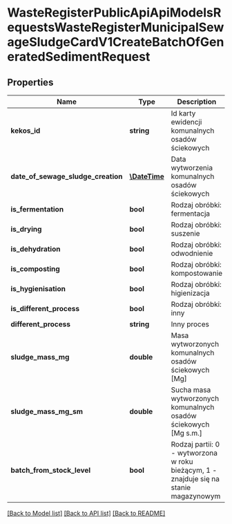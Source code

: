 # WasteRegisterPublicApiApiModelsRequestsWasteRegisterMunicipalSewageSludgeCardV1CreateBatchOfGeneratedSedimentRequest

## Properties
Name | Type | Description | Notes
------------ | ------------- | ------------- | -------------
**kekos_id** | **string** | Id karty ewidencji komunalnych osadów ściekowych | [optional] 
**date_of_sewage_sludge_creation** | [**\DateTime**](\DateTime.md) | Data wytworzenia komunalnych osadów ściekowych | [optional] 
**is_fermentation** | **bool** | Rodzaj obróbki: fermentacja | [optional] 
**is_drying** | **bool** | Rodzaj obróbki: suszenie | [optional] 
**is_dehydration** | **bool** | Rodzaj obróbki: odwodnienie | [optional] 
**is_composting** | **bool** | Rodzaj obróbki: kompostowanie | [optional] 
**is_hygienisation** | **bool** | Rodzaj obróbki: higienizacja | [optional] 
**is_different_process** | **bool** | Rodzaj obróbki: inny | [optional] 
**different_process** | **string** | Inny proces | [optional] 
**sludge_mass_mg** | **double** | Masa wytworzonych komunalnych osadów ściekowych [Mg] | [optional] 
**sludge_mass_mg_sm** | **double** | Sucha masa wytworzonych komunalnych osadów ściekowych [Mg s.m.] | [optional] 
**batch_from_stock_level** | **bool** | Rodzaj partii: 0 - wytworzona w roku bieżącym, 1 - znajduje się na stanie magazynowym | [optional] 

[[Back to Model list]](../README.md#documentation-for-models) [[Back to API list]](../README.md#documentation-for-api-endpoints) [[Back to README]](../README.md)



